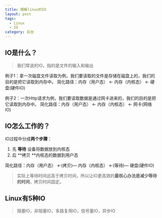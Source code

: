 ```yaml
---
title: 理解linux的IO
layout: post
tags:
  - Linux
  - IO
category: 后台
---
```

## **IO是什么**？

> 我们常说的IO，指的是文件的输入和输出

例子1：拿一次磁盘文件读取为例，我们要读取的文件是存储在磁盘上的，我们的目的是把它读取到内存中。
简化路径：内存（用户态） ←  内存（内核态） ←  硬盘(硬件IO)



例子2：一次Http请求为例，我们要读取数据是通过网卡进来的，我们的目的是把它读取到内存中。
简化路径：内存（用户态） ←  内存（内核态） ←  网卡(网络IO)



## IO怎么工作的？

IO过程中分成**两个步䠫**：

1. 先 **等待** 设备将数据放到内核态
2. 后 **拷贝 **内核态的数据到用户态

简化路径：内存（用户态） ←(拷贝)—  内存（内核态） ←(等待)—  硬盘(硬件IO)



> 实际上等待时间远高于拷贝时间，所以让IO更高效的**最核心办法是减少等待的时间**，拷贝时间固定。



## Linux有5种IO

> 阻塞IO，非阻塞IO，多路复用IO，信号量IO，异步IO

